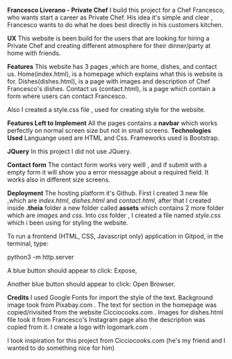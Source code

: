 **Francesco Liverano - Private Chef**
I build this project for a Chef Francesco, who wants start a career as Private Chef.
His idea it's simple and clear , Francesco wants to do what he does best directly in his customers kitchen.
 

**UX**
This website is been build for the users that are looking for hiring a Private Chef and creating different atmosphere for their dinner/party at home with friends.

**Features**
This website has 3 pages ,which are home, dishes, and contact us. 
Home(index.html), is a homepage which explains what this is website is for.
Dishes(dishes.html), is a page with images and description of Chef Francesco's dishes.
Contact us (contact.html), is a page which contain a form where users can contact Francesco. 

Also I created a style.css file , used for creating style for the website.

**Features Left to Implement**
All the pages contains a **navbar** which works perfectly on normal screen size but not in small screens.
**Technologies Used**
Languange used are HTML and Css.
Frameworks used is Bootstrap.

**JQuery**
In this project I did not use JQuery.

**Contact form**
The contact form works very welll , and if submit with a empty form it will show you a error messagge about a required field.
It works also in different size screens.

**Deployment**
The hosting platform it's Github.
First I created 3 new file ,which are *index.html*, *dishes.html* and *contact.html*, after that I created inside  **.theia** folder a new folder called **assets** which contains 2 more folder which are *images* and *css*.
Into *css* folder , I created a file named *style.css* which i been using for styling the website. 

To run a frontend (HTML, CSS, Javascript only) application in Gitpod, in the terminal, type:

python3 -m http.server

A blue button should appear to click: Expose,

Another blue button should appear to click: Open Browser.

**Credits**
I used Google Fonts for import the style of the text.
Background image took from Pixabay.com .
The text for section in the homepage   was copied/rivisited  from the website Cicciocooks.com .
Images for dishes.html file took it from Francesco's Instagram page also the description was copied from it.
I create a logo with logomark.com .

I took inspiration for this project from Cicciocooks.com (he's my friend and I wanted to do something nice for him)